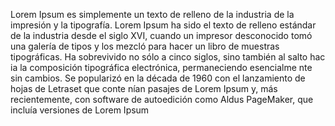 Lorem Ipsum es simplemente un texto de relleno de la industria de la impresión y la tipografía. Lorem Ipsum
 ha sido el texto de relleno estándar de la industria desde el siglo XVI, cuando un impresor desconocido 
 tomó una galería de tipos y los mezcló para hacer un libro de muestras tipográficas. Ha sobrevivido no sólo a cinco siglos, sino también al salto hac
 ia la composición tipográfica electrónica, permaneciendo esencialme
 nte sin cambios. Se popularizó en la década de 1960 con el lanzamiento de hojas de Letraset que conte
 nían pasajes de Lorem Ipsum y, más recientemente, con software de autoedición como Aldus PageMaker, que incluía versiones de Lorem Ipsum
        